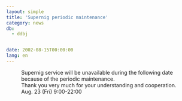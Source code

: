 ```yaml
---
layout: simple
title: 'Supernig periodic maintenance'
category: news
db:
  - ddbj


date: 2002-08-15T00:00:00
lang: en
---
```


<dd>Supernig service will be unavailable during the following date because of the periodic maintenance.<br>Thank you very much for your understanding and cooperation.<br>
<dd>Aug. 23 (Fri) 9:00-22:00</dd>
</dd>
